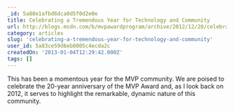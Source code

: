 ```yaml
---
_id: 5a88e1afbd6dca0d5f0d2e0e
title: Celebrating a Tremendous Year for Technology and Community
url: http://blogs.msdn.com/b/mvpawardprogram/archive/2012/12/20/celebrating-a-tremendous-year-for-technology-and-community.aspx
category: articles
slug: 'celebrating-a-tremendous-year-for-technology-and-community'
user_id: 5a83ce59d6eb0005c4ecda2c
createdOn: '2013-01-04T12:29:42.000Z'
tags: []
---
```


This has been a momentous year for the MVP community. We are poised to celebrate the 20-year anniversary of the MVP Award and, as I look back on 2012, it serves to highlight the remarkable, dynamic nature of this community.
